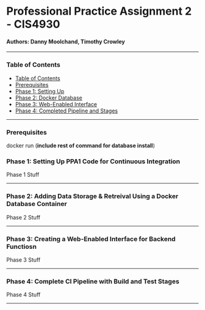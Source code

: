 # Professional Practice Assignment 2 - CIS4930

#### Authors: Danny Moolchand, Timothy Crowley  

----

### Table of Contents

  - [Table of Contents](#table-of-contents)
  - [Prerequisites](#prerequisites)
  - [Phase 1: Setting Up](#phase-1-setting-up-ppa1-code-for-continuous-integration)
  - [Phase 2: Docker Database](#phase-2-adding-data-storage--retreival-using-a-docker-database-container)
  - [Phase 3: Web-Enabled Interface](#phase-3-creating-a-web-enabled-interface-for-backend-functiosn)
  - [Phase 4: Completed Pipeline and Stages](#phase-4-complete-ci-pipeline-with-build-and-test-stages)

----
### Prerequisites
docker run (**include rest of command for database install**)


### Phase 1: Setting Up PPA1 Code for Continuous Integration
Phase 1 Stuff


---

### Phase 2: Adding Data Storage & Retreival Using a Docker Database Container
Phase 2 Stuff

---

### Phase 3: Creating a Web-Enabled Interface for Backend Functiosn
Phase 3 Stuff

---

### Phase 4: Complete CI Pipeline with Build and Test Stages
Phase 4 Stuff

---



